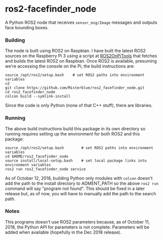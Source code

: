 # ros2-facefinder_node

A Python ROS2 node that receives ```sensor_msg/Image``` messages and outputs face bounding boxes.

### Building

The node is built using ROS2 on Raspbian. I have built the latest ROS2 sources on the Raspberry Pi 3 using a script at [ROS2OnPiTools] that fetches and builds the latest ROS2 on Raspbian. Once ROS2 is available, presuming we're accessing the console on the Pi, the build instructions are:

```
source /opt/ros2/setup.bash    # set ROS2 paths into environment variables
cd
git clone https://github.com/Misterblue/ros2_facefinder_node.git
cd ros2_facefinder_node
colcon build --symlink-install
```

Since the code is only Python (none of that C++ stuff), there are libraries.

### Running

The above build instructions build this package in its own directory so running requires setting up the environment for both ROS2 and this package:

```
source /opt/ros2/setup.bash        # set ROS2 paths into environment variables
cd $HOME/ros2_facefinder_node
source install/local-setup.bash    # set local package links into environment variables
ros2 run ros2_facefinder_node service
```

As of October 12, 2018, building Python only modules with ```colcon``` doesn't add the path to the install directory to ADMENT_PATH so the above ```ros2 run``` command will say "program not found". This should be fixed in a later release but, as of now, you will have to manually add the path to the search path.

### Notes

This programs doesn't use ROS2 parameters because, as of October 11, 2018, the Python API for parameters is not complete. Parameters will be added when available (hopefully in the Dec 2018 release).

[ROS2OnPiTools]: https://github.com/Misterblue/ROS2OnPiTools


